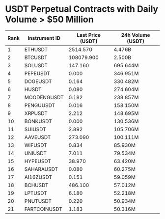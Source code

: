 # USDT Perpetual Contracts with Daily Volume > $50 Million

| Rank | Instrument ID | Last Price (USDT) | 24h Volume (USDT) |
|------|---------------|-------------------|-------------------|
| 1 | ETHUSDT | 2514.570 | 4.476B |
| 2 | BTCUSDT | 108079.900 | 2.500B |
| 3 | SOLUSDT | 147.160 | 695.644M |
| 4 | PEPEUSDT | 0.000 | 346.951M |
| 5 | DOGEUSDT | 0.164 | 330.482M |
| 6 | HUSDT | 0.080 | 274.604M |
| 7 | MOODENGUSDT | 0.182 | 238.857M |
| 8 | PENGUUSDT | 0.016 | 158.150M |
| 9 | XRPUSDT | 2.212 | 148.695M |
| 10 | BONKUSDT | 0.000 | 130.536M |
| 11 | SUIUSDT | 2.892 | 105.706M |
| 12 | AAVEUSDT | 273.090 | 100.111M |
| 13 | WIFUSDT | 0.834 | 85.930M |
| 14 | UNIUSDT | 7.011 | 79.534M |
| 15 | HYPEUSDT | 38.970 | 63.420M |
| 16 | SAHARAUSDT | 0.080 | 60.275M |
| 17 | AI16ZUSDT | 0.151 | 59.059M |
| 18 | BCHUSDT | 486.100 | 57.012M |
| 19 | LPTUSDT | 6.180 | 52.218M |
| 20 | PNUTUSDT | 0.220 | 50.934M |
| 21 | FARTCOINUSDT | 1.183 | 50.316M |
